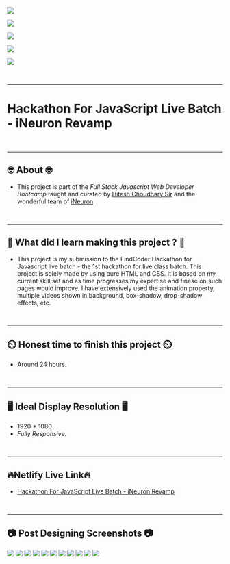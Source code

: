 ![](https://img.shields.io/badge/Hackathon%20For%20JavaScript%20Live%20Batch%20-iNeuron%20Revamp%20-brightgreen)

![](https://img.shields.io/badge/Tech%20Stack-HTML%20%7C%20CSS-blue)

![](https://img.shields.io/badge/Special%20Thanks-Hitesh%20Choudhary%20%7C%20iNeuron-orange)

![](https://img.shields.io/badge/Project%20Owner-Manik%20Dixit-lightgrey)

![](https://img.shields.io/badge/Motto-%E2%80%9CAny%20fool%20can%20write%20code%20that%20a%20computer%20can%20understand.%20Good%20programmers%20write%20code%20that%20humans%20can%20understand.%E2%80%9D%20%E2%80%93%20Martin%20Fowler-red)

&nbsp;
***

# **Hackathon For JavaScript Live Batch - iNeuron Revamp**

&nbsp;
***
## **🤓 About 🤓**

- This project is part of the *Full Stack Javascript Web Developer Bootcamp* taught and curated by [Hitesh Choudhary Sir](https://www.instagram.com/hiteshchoudharyofficial) and the wonderful team of [iNeuron](https://ineuron.ai/).


&nbsp;
***
## **🤔 What did I learn making this project ? 🤔**

- This project is my submission to the FindCoder Hackathon for Javascript live batch - the 1st hackathon for live class batch. This project is solely made by using pure HTML and CSS. It is based on my current skill set and as time progresses my expertise and finese on such pages would improve. I have extensively used the animation property, multiple videos shown in background, box-shadow, drop-shadow effects, etc.

&nbsp;
***
## **⏲️ Honest time to finish this project ⏲️**

- Around 24 hours. 

&nbsp;
***
## **🖥️ Ideal Display Resolution 🖥️**

- 1920 * 1080
- *Fully Responsive.*

&nbsp;
***
## **🔥Netlify Live Link🔥**
- [Hackathon For JavaScript Live Batch - iNeuron Revamp](https://ineuron-revamp.netlify.app/)

&nbsp;
***
## **📷 Post Designing Screenshots 📷**
![](https://github.com/manikD1/iNeuron---Revamp/blob/main/Screenshots/Actual-Screenshot1.PNG)
![](https://github.com/manikD1/iNeuron---Revamp/blob/main/Screenshots/Actual-Screenshot2.PNG)
![](https://github.com/manikD1/iNeuron---Revamp/blob/main/Screenshots/Actual-Screenshot3.PNG)
![](https://github.com/manikD1/iNeuron---Revamp/blob/main/Screenshots/Actual-Screenshot4.PNG)
![](https://github.com/manikD1/iNeuron---Revamp/blob/main/Screenshots/Actual-Screenshot5.PNG)
![](https://github.com/manikD1/iNeuron---Revamp/blob/main/Screenshots/Actual-Screenshot6.PNG)
![](https://github.com/manikD1/iNeuron---Revamp/blob/main/Screenshots/Actual-Screenshot7.PNG)
![](https://github.com/manikD1/iNeuron---Revamp/blob/main/Screenshots/Actual-Screenshot8.PNG)
![](https://github.com/manikD1/iNeuron---Revamp/blob/main/Screenshots/Actual-Screenshot9.PNG)
![](https://github.com/manikD1/iNeuron---Revamp/blob/main/Screenshots/Actual-Screenshot10.PNG)
![](https://github.com/manikD1/iNeuron---Revamp/blob/main/Screenshots/Actual-Screenshot11.PNG)